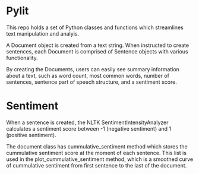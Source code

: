 # Pylit

This repo holds a set of Python classes and functions which streamlines text manipulation and analyis.

A Document object is created from a text string.  When instructed to create sentences, each Document is comprised of Sentence objects with various functionality.

By creating the Documents, users can easily see summary information about a text, such as word count, most common words, number of sentences, sentence part of speech structure, and a sentiment score.

# Sentiment

When a sentence is created, the NLTK SentimentIntensityAnalyzer calculates a sentiment score between -1 (negative sentiment) and 1 (positive sentiment).

The document class has cummulative_sentiment method which stores the cummulative sentiment score at the moment of each sentence. This list is used in the plot_cummulative_sentiment method, which is a smoothed curve of cummulative sentiment from first sentence to the last of the document. 
